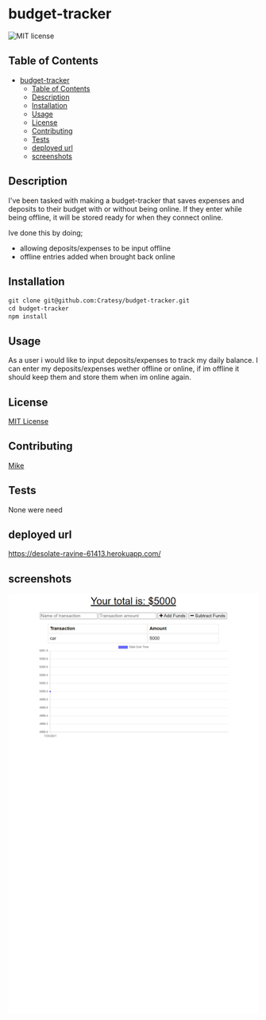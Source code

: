 # budget-tracker

![MIT license](https://img.shields.io/badge/license-MIT-green)

## Table of Contents

- [budget-tracker](#budget-tracker)
  - [Table of Contents](#table-of-contents)
  - [Description](#description)
  - [Installation](#installation)
  - [Usage](#usage)
  - [License](#license)
  - [Contributing](#contributing)
  - [Tests](#tests)
  - [deployed url](#deployed-url)
  - [screenshots](#screenshots)

## Description

I've been tasked with making a budget-tracker that saves expenses and deposits to their budget with or without being online.
If they enter while being offline, it will be stored ready for when they connect online.

Ive done this by doing;

- allowing deposits/expenses to be input offline
- offline entries added when brought back online

## Installation

```
git clone git@github.com:Cratesy/budget-tracker.git
cd budget-tracker
npm install
```

## Usage

As a user i would like to input deposits/expenses to track my daily balance.
I can enter my deposits/expenses wether offline or online, if im offline it should keep them and store them when im online again.

## License

[MIT License](https://opensource.org/licenses/MIT)

## Contributing

[Mike](https://github.com/Cratesy)

## Tests

None were need

## deployed url

https://desolate-ravine-61413.herokuapp.com/

## screenshots

<img src="./public/budget-tracker.jpg"
alt="budget tracker app"/>
